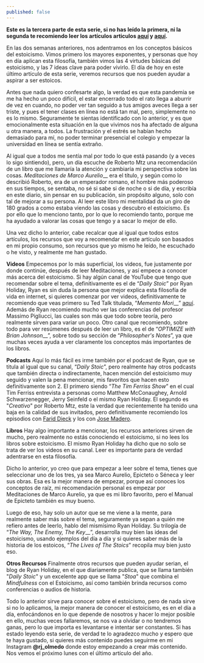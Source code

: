 ```yaml
---
published: false
---
```

**Este es la tercera parte de esta serie, si no has leído la primera, ni la segunda te recomiendo leer los artículos articulos [aquí](https://rjolmedo.github.io/estoicismo-parte-1/ "Estoicismo Parte 1") y [aquí](https://rjolmedo.github.io/estoicismo-parte-2/ "Estoicismo Parte 2").**


En las dos semanas anteriores, nos adentramos en los conceptos básicos del estoicismo. Vimos primero los mayores exponentes, y personas que hoy en día aplican esta filosofía, también vimos las 4 virtudes básicas del estoicismo, y las 7 ideas clave para poder vivirlo. El día de hoy en este último artículo de esta serie, veremos recursos que nos pueden ayudar a aspirar a ser estoicos.

Antes que nada quiero confesarte algo, la verdad es que esta pandemia se me ha hecho un poco difícil, el estar encerrado todo el rato llega a aburrir de vez en cuando, no poder ver tan seguido a tus amigos aveces llega a ser triste, y pues el tener clases en línea no está tan mal, pero, simplemente no es lo mismo. Seguramente te sientas identificado con lo anterior, y es que emocionalmente esta situación en la que vivimos nos ha afectado de alguna u otra manera, a todos. La frustración y el estrés se habían hecho demasiado para mí, no poder terminar presencial el colegio y empezar la universidad en línea se sentía extraño.

Al igual que a todos me sentía mal por todo lo que está pasando (y a veces lo sigo sintiendo), pero, un día escuche de Roberto Mtz una recomendación de un libro que me llamaría la atención y cambiaría mi perspectiva sobre las cosas. _Meditaciones de Marco Aurelio___ era el título, y según como lo describió Roberto, era de un emperador romano, el hombre más poderoso en sus tiempos, se sentaba, no sé si sabe si de noche o si de día, y escribía en este diario, sin pensar en su publicación, sin propósito alguno, solo con tal de mejorar a su persona. Al leer este libro mi mentalidad da un giro de 180 grados a como estaba viendo las cosas y descubro el estoicismo. Es por ello que lo menciono tanto, por lo que lo recomiendo tanto, porque me ha ayudado a valorar las cosas que tengo y a sacar lo mejor de ello.

Una vez dicho lo anterior, cabe recalcar que al igual que todos estos artículos, los recursos que voy a recomendar en este artículo son basados en mi propio consumo, son recursos que yo mismo he leído, he escuchado o he visto, y realmente me han gustado.

**Videos**
Empecemos por lo más superficial, los videos, fue justamente por donde continúe, después de leer Meditaciones, y así empece a conocer más acerca del estoicismo. Si hay algún canal de YouTube que tengo que recomendar sobre el tema, definitivamente es el de “_Daily Stoic_” por Ryan Holiday, Ryan es sin duda la persona que mejor explica esta filosofía de vida en internet, si quieres comenzar por ver videos, definitivamente te recomiendo que veas primero su Ted Talk titulada, “_Memento Mori___” [aquí](https://www.youtube.com/watch?v=PexEwJnOz3s "Memento mori | Ryan Holiday | TEDxDunapart"). Además de Ryan recomiendo mucho ver las conferencias del profesor Massimo Pigliucci, las cuales son más que todo sobre teoría, pero realmente sirven para variar un poco. Otro canal que recomiendo, sobre todo para ver resúmenes después de leer un libro, es el de “_OPTIMIZE with Brian Johnson___”, sobre todo su sección de “_Philosopher's Notes_”, ya que muchas veces ayuda a ver claramente los conceptos más importantes de los libros.


**Podcasts**
Aquí lo más fácil es irme también por el podcast de Ryan, que se titula al igual que su canal, “_Daily Stoic_”, pero realmente hay otros podcasts que también directa o indirectamente, hacen mención del estoicismo muy seguido y valen la pena mencionar, mis favoritos que hacen esto definitivamente son 2. El primero siendo “_The Tim Ferriss Show_” en el cual Tim Ferriss entrevista a personas como Matthew McConaughey, Arnold Schwarzenegger, Jerry Seinfeld o el mismo Ryan Holiday. El segundo es "_Creativo_" por Roberto Mtz, este la verdad que recientemente ha tenido una baja en la calidad de sus invitados, pero definitivamente recomiendo los episodios con [Farid Dieck](https://www.youtube.com/watch?v=FgbM5-f6s6o "CREATIVO #77 - FARID DIECK") y los con [Jose Madero](https://www.youtube.com/watch?v=PGesDEy96Nk "CREATIVO #56 - JOSÉ MADERO").

**Libros**
Hay algo importante a mencionar, los recursos anteriores sirven de mucho, pero realmente no estás conociendo el estoicismo, si no lees los libros sobre estoicismo. El mismo Ryan Holiday ha dicho que no solo se trata de ver los videos en su canal. Leer es importante para de verdad adentrarse en esta filosofía.

Dicho lo anterior, yo creo que para empezar a leer sobre el tema, tienes que seleccionar uno de los tres, ya sea Marco Aurelio, Epicteto o Séneca y leer sus obras. Esa es la mejor manera de empezar, porque así conoces los conceptos de raíz, mi recomendación personal es empezar por Meditaciones de Marco Aurelio, ya que es mi libro favorito, pero el Manual de Epicteto también es muy bueno.

Luego de eso, hay solo un autor que se me viene a la mente, para realmente saber más sobre el tema, seguramente ya sepan a quién me refiero antes de leerlo, hablo del mismísimo Ryan Holiday. Su trilogía de “_The Way, The Enemy, The Key___”, desarrolla muy bien las ideas del estoicismo, usando ejemplos del día a día y si quieres saber más de la historia de los estoicos, “_The Lives of The Stoics_” recopila muy bien justo eso. 

**Otros Recursos**
Finalmente otros recursos que pueden ayudar serian, el blog de Ryan Holiday, en el que diariamente publica, que se llama también "_Daily Stoic_" y un excelente app que se llama "_Stoa_" que combina el _Mindfulness_ con el Estoicismo, así como también brinda recursos como conferencias o audios de historia.


Todo lo anterior sirve para conocer sobre el estoicismo, pero de nada sirve si no lo aplicamos, la mejor manera de conocer el estoicismo, es en el día a día, enfocándonos en lo que depende de nosotros y hacer lo mejor posible en ello, muchas veces fallaremos, se nos va a olvidar o no tendremos ganas, pero lo que importa es levantarse e intentar ser constantes. Si has estado leyendo esta serie, de verdad te lo agradezco mucho y espero que te haya gustado, si quieres más contenido puedes seguirme en mi Instagram **@rj_olmedo** donde estoy empezando a crear más contenido. Nos vemos el próximo lunes con el último artículo del año.
